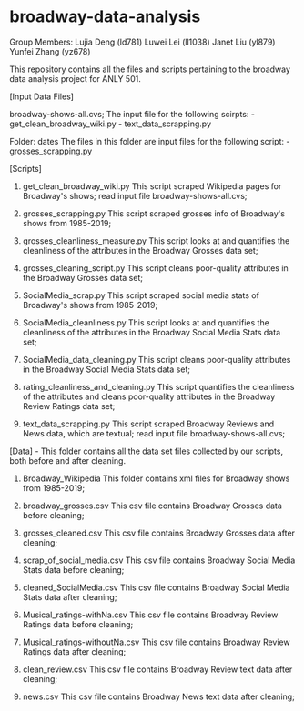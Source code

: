 # broadway-data-analysis

Group Members: 
	Lujia Deng (ld781)
	Luwei Lei (ll1038) 
	Janet Liu (yl879) 
	Yunfei Zhang (yz678)


This repository contains all the files and scripts pertaining to the broadway data analysis project for ANLY 501.

[Input Data Files]

broadway-shows-all.cvs;						The input file for the following scirpts:
											- get_clean_broadway_wiki.py
											- text_data_scrapping.py 

Folder: dates								The files in this folder are input files for the following script:
											- grosses_scrapping.py


[Scripts]

1. get_clean_broadway_wiki.py 				This script scraped Wikipedia pages for Broadway's shows; 
											read input file broadway-shows-all.cvs;


2. grosses_scrapping.py 					This script scraped grosses info of Broadway's shows from 1985-2019;
3. grosses_cleanliness_measure.py 			This script looks at and quantifies the cleanliness of the attributes 
											in the Broadway Grosses data set;
4. grosses_cleaning_script.py 				This script cleans poor-quality attributes in the Broadway Grosses data set;


5. SocialMedia_scrap.py 					This script scraped social media stats of Broadway's shows from 1985-2019;
6. SocialMedia_cleanliness.py 				This script looks at and quantifies the cleanliness of the attributes 
											in the Broadway Social Media Stats data set;
7. SocialMedia_data_cleaning.py 			This script cleans poor-quality attributes in the Broadway Social Media 
											Stats data set;


8. rating_cleanliness_and_cleaning.py 		This script quantifies the cleanliness of the attributes and cleans 
											poor-quality attributes in the Broadway Review Ratings data set;


9. text_data_scrapping.py 					This script scraped Broadway Reviews and News data, which are textual;
											read input file broadway-shows-all.cvs; 




[Data] - This folder contains all the data set files collected by our scripts, both before and after cleaning. 

1. Broadway_Wikipedia						This folder contains xml files for Broadway shows from 1985-2019;

2. broadway_grosses.csv 					This csv file contains Broadway Grosses data before cleaning;
3. grosses_cleaned.csv 						This csv file contains Broadway Grosses data after cleaning;

4. scrap_of_social_media.csv 				This csv file contains Broadway Social Media Stats data before cleaning;
5. cleaned_SocialMedia.csv 					This csv file contains Broadway Social Media Stats data after cleaning;

6. Musical_ratings-withNa.csv 				This csv file contains Broadway Review Ratings data before cleaning;
7. Musical_ratings-withoutNa.csv 			This csv file contains Broadway Review Ratings data after cleaning;

8. clean_review.csv  						This csv file contains Broadway Review text data after cleaning;
9. news.csv 								This csv file contains Broadway News text data after cleaning;